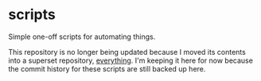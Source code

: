 # scripts
Simple one-off scripts for automating things.

This repository is no longer being updated because I moved its contents into a superset repository, [everything](https://github.com/soulace2425/everything). I'm keeping it here for now because the commit history for these scripts are still backed up here.
